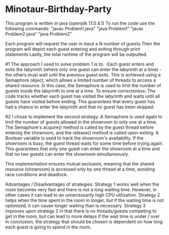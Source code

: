 # Minotaur-Birthday-Party

This program is written in java (openjdk 17.0.4.1)
To run the code use the following commands: 
"javac Problem1.java" "java Problem1"
"javac Problem2.java" "java Problem2"

Each program will request the user in input a N number of guests
Then the program will depict each guest entering and exiting through print statements
Lastly, the total runtime of the program will be outputted.

#1
The approach I used to solve problem 1 is to:
-Each guest enters and exits the labyrinth (where only one guest can enter the labyrinth at a time)
-the others must wait until the previous guest exits. 
This is achieved using a Semaphore object, which allows a limited number of threads to access a shared resource. 
In this case, the Semaphore is used to limit the number of guests inside the labyrinth to one at a time.
To ensure correcteness: 
The code tracks whether each guest has visited the labyrinth and waits until all guests have visited before ending. 
This guarantees that every guest has had a chance to enter the labyrinth and that no guest has been skipped.

#2
I chose to implement the second strategy.
A Semaphore is used again to limit the number of guests allowed in the showroom to only one at a time. 
The Semaphore's acquire() method is called by the guest thread before entering the showroom, 
and the release() method is called upon exiting. A Boolean variable is used to track the showroom's availability. 
If the showroom is busy, the guest thread waits for some time before trying again. 
This guarantees that only one guest can enter the showroom at a time and that no two guests can enter the showroom simultaneously. 

This implementation ensures mutual exclusion, meaning that the shared resource (showroom) is accessed only by one thread at a time, avoiding race conditions and deadlock.

Advantages / Disadvantages of strategies: 
Strategy 1 works well when the room becomes very fast and there is not a long waiting time. However, in other cases it can lead to an unnecessarily high CPU utilization.
Strategy 2 helps when the time spent in the room in longer, but if the waiting time is not optimized, it can cause longer waiting than is necessary. 
Strategy 3 improves upon strategy 2 in that there is no threads/guests competing to get in the room, but can lead to more delays if the wait time is under / over
In conclusion, the strategy that should be chosen is dependent on how long each guest is going to spend in the room.

